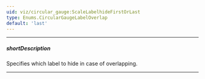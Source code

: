 ```yaml
---
uid: viz/circular_gauge:ScaleLabelhideFirstOrLast
type: Enums.CircularGaugeLabelOverlap
default: 'last'
---
```

---
##### shortDescription
Specifies which label to hide in case of overlapping.

---
<!--
&lt;!-- Description goes here --&gt;
-->